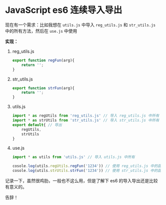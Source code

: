 # JavaScript es6 连续导入导出

现在有一个需求：比如我想在 `utils.js` 中导入 `reg_utils.js` 和 `str_utils.js` 中的所有方法，然后在 `use.js` 中使用

**实现：**

1. reg_utils.js

   ```javascript
   export function regFun(arg){
       return '';
   }
   ```

   

2. str_utils.js

   ```javascript
   export function strFun(arg){
       return '';
   }
   ```

   

3. utils.js

   ```javascript
   import * as regUtils from 'reg_utils.js' // 导入 reg_utils.js 中所有
   import * as strUtils from 'str_utils.js' // 导入 str_utils.js 中所有
   export default{ // 导出
       regUtils,
       strUtils
   }
   ```

   

4. use.js

   ```javascript
   import * as utils from 'utils.js' // 导入 utils.js 中所有
   
   cosole.log(utils.regUtils.regFun('1234')) // 使用 reg_utils.js 中的函数
   cosole.log(utils.strUtils.strFun('1234')) // 使用 str_utils.js 中的函数
   ```



记录一下，虽然很鸡肋，一般也不这么用，但是了解下 es6 的导入导出还是比较有意义的。

告辞！

